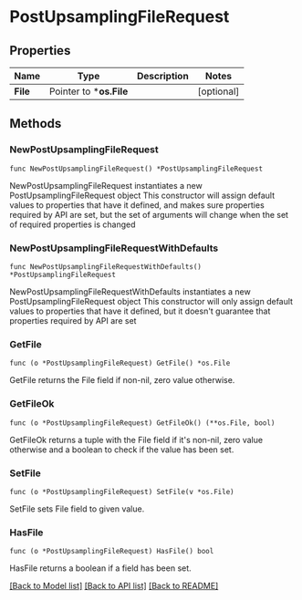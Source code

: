 # PostUpsamplingFileRequest

## Properties

Name | Type | Description | Notes
------------ | ------------- | ------------- | -------------
**File** | Pointer to ***os.File** |  | [optional] 

## Methods

### NewPostUpsamplingFileRequest

`func NewPostUpsamplingFileRequest() *PostUpsamplingFileRequest`

NewPostUpsamplingFileRequest instantiates a new PostUpsamplingFileRequest object
This constructor will assign default values to properties that have it defined,
and makes sure properties required by API are set, but the set of arguments
will change when the set of required properties is changed

### NewPostUpsamplingFileRequestWithDefaults

`func NewPostUpsamplingFileRequestWithDefaults() *PostUpsamplingFileRequest`

NewPostUpsamplingFileRequestWithDefaults instantiates a new PostUpsamplingFileRequest object
This constructor will only assign default values to properties that have it defined,
but it doesn't guarantee that properties required by API are set

### GetFile

`func (o *PostUpsamplingFileRequest) GetFile() *os.File`

GetFile returns the File field if non-nil, zero value otherwise.

### GetFileOk

`func (o *PostUpsamplingFileRequest) GetFileOk() (**os.File, bool)`

GetFileOk returns a tuple with the File field if it's non-nil, zero value otherwise
and a boolean to check if the value has been set.

### SetFile

`func (o *PostUpsamplingFileRequest) SetFile(v *os.File)`

SetFile sets File field to given value.

### HasFile

`func (o *PostUpsamplingFileRequest) HasFile() bool`

HasFile returns a boolean if a field has been set.


[[Back to Model list]](../README.md#documentation-for-models) [[Back to API list]](../README.md#documentation-for-api-endpoints) [[Back to README]](../README.md)


